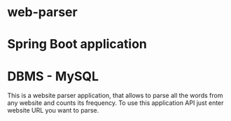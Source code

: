 # web-parser
# Spring Boot application 
# DBMS - MySQL

This is a website parser application, that allows to parse all the words from any website and counts its frequency. 
To use this application API just enter website URL you want to parse.
